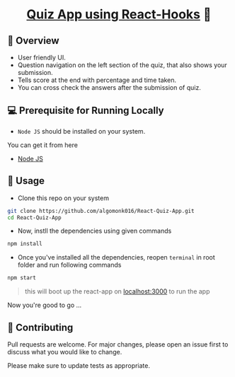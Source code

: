 <h1 align="center"><a href="https://parijana.herokuapp.com/quizHome" >Quiz App using React-Hooks</a> 👋 </h1>

## 👀 Overview 
- User friendly UI.
- Question navigation on the left section of the quiz, that also shows your submission.
- Tells score at the end with percentage and time taken.
- You can cross check the answers after the submission of quiz.

## 💻 Prerequisite for Running Locally
- `Node JS` should be installed on your system. <br>

You can get it from here
- [Node JS](https://nodejs.org/en/)


## 🚀 Usage
- Clone this repo on your system 
```sh
git clone https://github.com/algomonk016/React-Quiz-App.git
cd React-Quiz-App
```
- Now, instll the dependencies using given commands
```sh
npm install
```
- Once you've installed all the dependencies, reopen `terminal` in root folder and run following commands
```sh
npm start
```
> this will boot up the react-app on [localhost:3000](http://localhost:3000) to run the app

Now you're good to go ...

## 🤝 Contributing
Pull requests are welcome. For major changes, please open an issue first to discuss what you would like to change.

Please make sure to update tests as appropriate.
